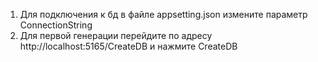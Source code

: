1. Для подключения к бд в файле appsetting.json измените параметр ConnectionString
2. Для первой генерации перейдите по адресу http://localhost:5165/CreateDB и нажмите CreateDB
